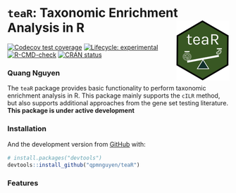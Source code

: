 
<!-- README.md is generated from README.Rmd. Please edit that file -->

# `teaR`: Taxonomic Enrichment Analysis in R <img src='man/figures/logo.png' align="right" height="137" />

<!-- badges: start -->

[![Codecov test
coverage](https://codecov.io/gh/qpmnguyen/teaR/branch/master/graph/badge.svg)](https://codecov.io/gh/qpmnguyen/teaR?branch=master)
[![Lifecycle:
experimental](https://img.shields.io/badge/lifecycle-experimental-orange.svg)](https://www.tidyverse.org/lifecycle/#experimental)
[![R-CMD-check](https://github.com/qpmnguyen/teaR/workflows/R-CMD-check/badge.svg)](https://github.com/qpmnguyen/teaR/actions)
[![CRAN
status](https://www.r-pkg.org/badges/version/teaR)](https://CRAN.R-project.org/package=teaR)
<!-- badges: end -->

### Quang Nguyen

The `teaR` package provides basic functionality to perform taxonomic
enrichment analysis in R. This package mainly supports the `cILR`
method, but also supports additional approaches from the gene set
testing literature. **This package is under active development**

### Installation

And the development version from [GitHub](https://github.com/) with:

``` r
# install.packages("devtools")
devtools::install_github("qpmnguyen/teaR")
```

### Features
